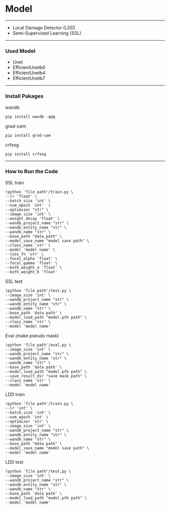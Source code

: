 # Model
---
- Local Damage Detector (LDD)
- Semi-Supervised Learning (SSL)
---
### Used Model

- Unet
- EfficientUnetb0
- EfficientUnetb4
- EfficientUnetb7
---
### Install Pakages
wandb
```
pip install wandb -qqq
```
grad-cam
```
pip install grad-cam
```
crfseg
```
pip install crfseg
```

---
### How to Run the Code 


SSL train
```
!python 'file path'/train.py \
--lr 'float' \
--batch_size 'int' \
--num_epoch 'int'  \
--optimizer "str" \
--image_size 'int' \
--weight_decay 'float' \
--wandb_project_name "str" \
--wandb_entity_name "str" \
--wandb_name "str" \
--base_path "data_path" \
--model_save_name "model save path" \
--class_name 'str' \
--model 'model name' \
--loss_fn 'str' \
--focal_alpha 'float' \
--focal_gamma 'float' \
--both_weight_a 'float' \
--both_weight_b 'float'
```

SSL test
```
!python 'file path'/test.py \
--image_size 'int' \
--wandb_project_name "str" \
--wandb_entity_name "str" \
--wandb_name "str" \
--base_path 'data path' \
--model_load_path "model.pth path" \
--class_name 'str' \
--model 'model name'
```

Eval (make pseudo mask)
```
!python 'file path'/eval.py \
--image_size 'int' \
--wandb_project_name "str" \
--wandb_entity_name "str" \
--wandb_name "str" \
--base_path 'data path' \
--model_load_path "model.pth path" \
--save_result_dir "save mask path" \
--class_name 'str' \
--model 'model name'
```

LDD train 
```
!python 'file path'/train.py \
--lr 'int' \
--batch_size 'int' \
--num_epoch 'int' \
--optimizer 'str' \
--image_size 'int' \
--wandb_project_name "str" \
--wandb_entity_name "str" \
--wandb_name "str" \
--base_path "data path" \
--model_save_name "model save path" \
--model 'model name'
```

LDD test
```
!python 'file path'/test.py \
--image_size 'int' \
--wandb_project_name "str" \
--wandb_entity_name "str" \
--wandb_name "str" \
--base_path 'data path' \
--model_load_path "model.pth path" \
--model 'model name'
```